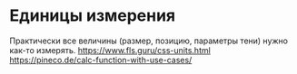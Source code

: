 # Единицы измерения
Практически все величины (размер, позицию, параметры тени) нужно как-то измерять.
https://www.fls.guru/css-units.html
https://pineco.de/calc-function-with-use-cases/